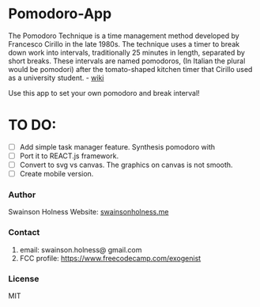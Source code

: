 # Pomodoro-App
The Pomodoro Technique is a time management method developed by Francesco Cirillo in the late 1980s. The technique uses a timer to break down work into intervals, traditionally 25 minutes in length, separated by short breaks. These intervals are named pomodoros, (In Italian the plural would be pomodori) after the tomato-shaped kitchen timer that Cirillo used as a university student. - [wiki](https://en.wikipedia.org/wiki/Pomodoro_Technique)

Use this app to set your own pomodoro and break interval!

# TO DO:
- [ ] Add simple task manager feature. Synthesis pomodoro with 
- [ ] Port it to REACT.js framework. 
- [ ] Convert to svg vs canvas. The graphics on canvas is not smooth.
- [ ] Create mobile version.

### Author
Swainson Holness
Website: [swainsonholness.me](http://swainsonholness.me/)

### Contact
1. email: swainson.holness@ gmail.com 
2. FCC profile: https://www.freecodecamp.com/exogenist

### License
MIT

